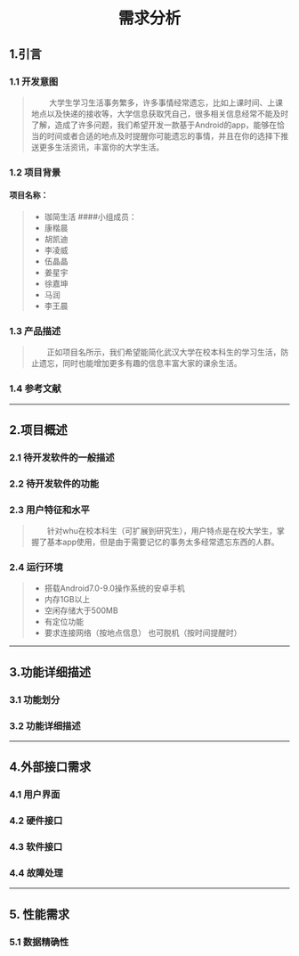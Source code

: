 # <center>需求分析</center>
## 1.引言
### 1.1 开发意图
>&emsp;&emsp; 大学生学习生活事务繁多，许多事情经常遗忘，比如上课时间、上课地点以及快递的接收等，大学信息获取凭自己，很多相关信息经常不能及时了解，造成了许多问题，我们希望开发一款基于Android的app，能够在恰当的时间或者合适的地点及时提醒你可能遗忘的事情，并且在你的选择下推送更多生活资讯，丰富你的大学生活。
### 1.2 项目背景
#### 项目名称：
>+ 珈简生活
####小组成员：
>+ 康楷晨
>+ 胡凯迪
>+ 李凌威
>+ 伍晶晶
>+ 姜星宇
>+ 徐嘉坤
>+ 马润
>+ 李王晨
### 1.3 产品描述
>&emsp;&emsp;正如项目名所示，我们希望能简化武汉大学在校本科生的学习生活，防止遗忘，同时也能增加更多有趣的信息丰富大家的课余生活。
### 1.4 参考文献
----------
## 2.项目概述
### 2.1 待开发软件的一般描述
### 2.2 待开发软件的功能
### 2.3 用户特征和水平
>&emsp;&emsp;针对whu在校本科生（可扩展到研究生），用户特点是在校大学生，掌握了基本app使用，但是由于需要记忆的事务太多经常遗忘东西的人群。
### 2.4 运行环境
>+ 搭载Android7.0-9.0操作系统的安卓手机
>+ 内存1GB以上
>+ 空闲存储大于500MB
>+ 有定位功能
>+ 要求连接网络（按地点信息） 也可脱机（按时间提醒时）
---------
## 3.功能详细描述
### 3.1 功能划分
### 3.2 功能详细描述
---------
## 4.外部接口需求
### 4.1 用户界面
### 4.2 硬件接口
### 4.3 软件接口
### 4.4 故障处理
-------
## 5. 性能需求
### 5.1 数据精确性

